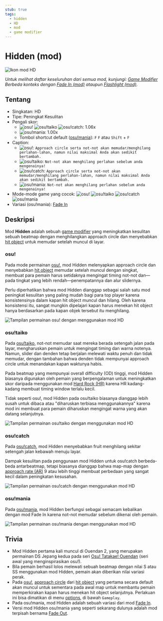 ```yaml
---
stub: true
tags:
  - hidden
  - HD
  - mod
  - game modifier
---
```


# Hidden (mod)

![Ikon mod HD](/wiki/shared/mods/HD.png "Ikon mod Hidden (HD)")

*Untuk melihat daftar keseluruhan dari semua mod, kunjungi: [Game Modifier](/wiki/Gameplay/Game_modifier)*\
*Berbeda konteks dengan [Fade In (mod)](/wiki/Gameplay/Game_modifier/Fade_In) ataupun [Flashlight (mod)](/wiki/Gameplay/Game_modifier/Flashlight).*

## Tentang

- Singkatan: HD
- Tipe: Peningkat Kesulitan
- Pengali skor:
  - ![][osu!] ![][osu!taiko] ![][osu!catch]: 1.06x
  - ![][osu!mania]: 1.00x
  - Tombol shortcut default ([osu!mania](/wiki/Game_mode/osu!catch)): `F` `F` atau `Shift` + `F`
- Caption:
  - ![][osu!]: `Approach circle serta not-not akan memudar/menghilang perlahan-lahan, namun nilai maksimal Anda akan sedikit bertambah.`
  - ![][osu!taiko]: `Not-not akan menghilang perlahan sebelum anda mengenainya!`
  - ![][osu!catch]: `Approach circle serta not-not akan memudar/menghilang perlahan-lahan, namun nilai maksimal Anda akan sedikit bertambah.`
  - ![][osu!mania]: `Not-not akan menghilang perlahan sebelum anda mengenainya!`
- Mode-mode game yang cocok: ![][osu!] ![][osu!taiko] ![][osu!catch] ![][osu!mania]
- Variasi (osu!mania): [Fade In](/wiki/Gameplay/Game_modifier/Fade_In)

## Deskripsi

Mod **Hidden** adalah sebuah [game modifier](/wiki/Gameplay/Game_modifier) yang meningkatkan kesulitan sebuah beatmap dengan menghilangkan approach circle dan menyebabkan [hit object](/wiki/Gameplay/Hit_object) untuk memudar setelah muncul di layar.

### osu!

Pada mode permainan [osu!](/wiki/Game_mode/osu!), mod Hidden melenyapkan approach circle dan menyebabkan [hit object](/wiki/Gameplay/Hit_object) memudar setelah muncul dengan singkat, membuat para pemain harus setidaknya mengingat timing not-not dan—pada tingkat yang lebih rendah—penempatannya dan alur slidernya.

Perlu diperhatikan bahwa mod Hidden dianggap sebagai salah satu mod peningkat kesulitan yang paling mudah bagi para top player karena konsistensinya dalam kapan hit object muncul dan hilang. Oleh karena konsistensi itu, sangat mungkin dipelajari kapan harus menekan hit object hanya berdasarkan pada kapan objek tersebut itu menghilang.

![Tampilan permainan osu! dengan menggunakan mod HD](img/HD-osu.jpg "Gameplay osu! dengan mod Hidden dinyalakan")

### osu!taiko

Pada [osu!taiko](/wiki/Game_mode/osu!taiko), not-not memudar saat mereka berada setengah jalan pada layar, mengharuskan pemain untuk mengingat timing dan warna notenya. Namun, slider dan denden tetap berjalan melewati waktu penuh dan tidak memudar, dengan tambahan bahwa denden tidak mempunyai approach circle untuk menandakan kapan waktunya habis.

Pada beatmap yang mempunyai overall difficulty (OD) tinggi, mod Hidden biasanya digunakan oleh pemain yang berpengalaman untuk meningkatkan skor daripada menggunakan mod [Hard Rock (HR)](/wiki/Gameplay/Game_modifier/Hard_Rock) karena HR kadang-kadang membuat timing window terlalu kecil.

Tidak seperti osu!, mod Hidden pada osu!taiko biasanya dianggap lebih susah untuk dibaca atau "diharuskan terbiasa menggunakannya" karena mod ini membuat para pemain diharuskan mengingat warna yang akan datang selanjutnya.

![Tampilan permainan osu!taiko dengan menggunakan mod HD](img/HD-taiko.jpg "Gameplay osu!taiko dengan mod Hidden dinyalakan")

### osu!catch

Pada [osu!catch](/wiki/Game_mode/osu!catch), mod Hidden menyebabkan fruit menghilang sekitar setengah jalan kebawah menuju layar.

Dampak kesulitan pada penggunaan mod Hidden untuk osu!catch berbeda-beda antarbeatmap, tetapi biasanya dianggap bahwa map-map dengan [approach rate (AR)](/wiki/Beatmap/Approach_rate) 9 atau lebih tinggi membuat perbedaan yang sangat kecil dalam peningkatan kesusahan.

![Tampilan permainan osu!catch dengan menggunakan mod HD](img/HD-catch.jpg "Gameplay osu!catch dengan mod Hidden dinyalakan")

### osu!mania

Pada [osu!mania](/wiki/Game_mode/osu!mania), mod Hidden berfungsi sebagai semacam kebalikan dengan mod Fade In karena not-not memudar sebelum dikenai oleh pemain.

![Tampilan permainan osu!mania dengan menggunakan mod HD](img/HD-combo-comparison-mania.jpg "Gameplay dengan mod Hidden pada 91x kombo (kiri-atas), pada 326x kombo (atas-tengah), pada 516x kombo (atas-kanan/bawah-kiri), dan pada 900x kombo (bawah-kanan) pada osu!mania")

## Trivia

- Mod Hidden pertama kali muncul di Ouendan 2, yang merupakan permainan DS Jepang kedua pada seri [Osu! Tatakae! Ouendan](/wiki/Disambiguation/Ouendan) (seri awal yang menginspirasikan osu!).
- Bila pemain berhasil lolos melewati sebuah beatmap dengan nilai S atau SS menggunakan mod Hidden, pemain akan diberikan nilai variasi perak.
- Pada [osu!](/wiki/Game_mode/osu!), [approach circle](/wiki/Gameplay/Hit_object/Approach_circle) dari [hit object](/wiki/Gameplay/Hit_object) yang pertama secara default akan muncul untuk sementara pada awal map untuk membantu pemain memperkirakan kapan harus menekan hit object selanjutnya. Perlakuan ini bisa dimatikan di menu [options](/wiki/Client/Options), di bawah `Gameplay`.
- Pada osu!mania, mod Hidden adalah sebuah variasi dari mod [Fade In](/wiki/Gameplay/Game_modifier/Fade_In).
- Versi mod Hidden osu!mania yang seperti sekarang dulunya adalah mod terpisah bernama [Fade Out](/wiki/Gameplay/Game_modifier/Fade_Out).

[osu!]: /wiki/shared/mode/osu.png "osu!"
[osu!taiko]: /wiki/shared/mode/taiko.png "osu!taiko"
[osu!catch]: /wiki/shared/mode/catch.png "osu!catch"
[osu!mania]: /wiki/shared/mode/mania.png "osu!mania"
